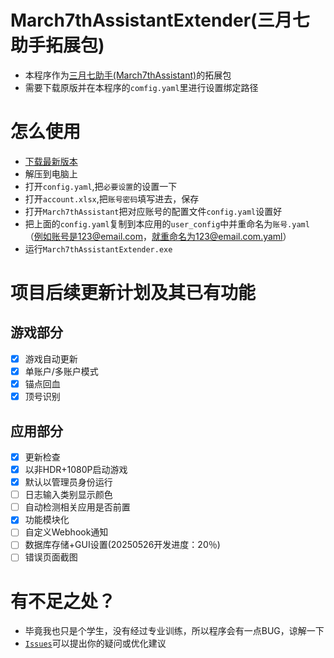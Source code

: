 # March7thAssistantExtender(三月七助手拓展包)
- 本程序作为[三月七助手(March7thAssistant)](https://github.com/moesnow/March7thAssistant)的拓展包
- 需要下载原版并在本程序的`comfig.yaml`里进行设置绑定路径
# 怎么使用
- [下载最新版本](https://github.com/MaoSan2006/March7thAssistantExtender/releases)
- 解压到电脑上
- 打开`config.yaml`,把`必要设置`的设置一下
- 打开`account.xlsx`,把`账号密码`填写进去，保存
- 打开`March7thAssistant`把对应账号的配置文件`config.yaml`设置好
- 把上面的`config.yaml`复制到本应用的`user_config`中并重命名为`账号.yaml`（例如账号是123@email.com，就重命名为123@email.com.yaml）
- 运行`March7thAssistantExtender.exe`
# 项目后续更新计划及其已有功能
## 游戏部分 ##
* [X] 游戏自动更新
* [x] 单账户/多账户模式
* [x] 锚点回血
* [x] 顶号识别
## 应用部分 ##
* [x] 更新检查
* [x] 以非HDR+1080P启动游戏 
* [x] 默认以管理员身份运行
* [ ] 日志输入类别显示颜色
* [ ] 自动检测相关应用是否前置
* [x] 功能模块化
* [ ] 自定义Webhook通知
* [ ] 数据库存储+GUI设置(20250526开发进度：20％)
* [ ] 错误页面截图
# 有不足之处？
- 毕竟我也只是个学生，没有经过专业训练，所以程序会有一点BUG，谅解一下
- [`Issues`](https://github.com/MaoSan2006/March7thAssistantExtender/issues)可以提出你的疑问或优化建议

